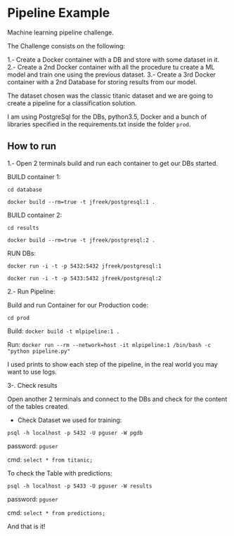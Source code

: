# Pipeline Example

Machine learning pipeline challenge.

The Challenge consists on the following:

1.- Create a Docker container with a DB and store with some dataset in it.
2.- Create a 2nd Docker container with all the procedure tu create a ML model and train one using the previous dataset.
3.- Create a 3rd Docker container with a 2nd Database for storing results from our model.

The dataset chosen was the classic titanic dataset and we are going to create a pipeline for a classification solution.

I am using PostgreSql for the DBs, python3.5, Docker and a bunch of libraries specified in the requirements.txt inside the folder `prod`.


## How to run

1.- Open 2 terminals build and run each container to get our DBs started.

BUILD container 1:

`cd database`

`docker build --rm=true -t jfreek/postgresql:1 .`

BUILD container 2:

`cd results`

`docker build --rm=true -t jfreek/postgresql:2 .`

RUN DBs:

`docker run -i -t -p 5432:5432 jfreek/postgresql:1`

`docker run -i -t -p 5433:5432 jfreek/postgresql:2`


2.- Run Pipeline:

Build and run Container for our Production code:

`cd prod`

Build:
`docker build -t mlpipeline:1 .`

Run:
`docker run --rm --network=host -it mlpipeline:1 /bin/bash -c "python pipeline.py"`

I used prints to show each step of the pipeline, in the real world you may want to use logs.

3-. Check results

Open another 2 terminals and connect to the DBs and check for the content of the tables created.

* Check Dataset we used for training:

`psql -h localhost -p 5432 -U pguser -W pgdb`

password: `pguser`

cmd:
`select * from titanic;`


To check the Table with predictions:

`psql -h localhost -p 5433 -U pguser -W results`

password: `pguser`

cmd:
`select * from predictions;`

And that is it!